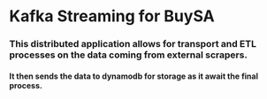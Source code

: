 # Kafka Streaming for BuySA

### This distributed application allows for transport and ETL processes on the data coming from external scrapers.

#### It then sends the data to dynamodb for storage as it await the final process.